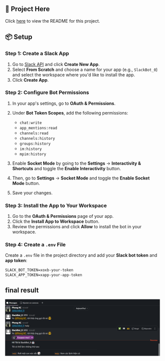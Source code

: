## 📎 Project Here
Click [here](./slackbot/README.md) to view the README for this project.

## 📦 Setup

### Step 1: Create a Slack App

1. Go to [Slack API](https://api.slack.com/apps) and click **Create New App**.
2. Select **From Scratch** and choose a name for your app (e.g., `SlackBot_0`) and select the workspace where you'd like to install the app.
3. Click **Create App**.

### Step 2: Configure Bot Permissions

1. In your app's settings, go to **OAuth & Permissions**.
2. Under **Bot Token Scopes**, add the following permissions:
   - `chat:write`
   - `app_mentions:read`
   - `channels:read`
   - `channels:history`
   - `groups:history`
   - `im:history`
   - `mpim:history`

3. Enable **Socket Mode** by going to the **Settings** → **Interactivity & Shortcuts** and toggle the **Enable Interactivity** button.
4. Then, go to **Settings** → **Socket Mode** and toggle the **Enable Socket Mode** button.
5. Save your changes.

### Step 3: Install the App to Your Workspace

1. Go to the **OAuth & Permissions** page of your app.
2. Click the **Install App to Workspace** button.
3. Review the permissions and click **Allow** to install the bot in your workspace.

### Step 4: Create a `.env` File

Create a `.env` file in the project directory and add your **Slack bot token** and **app token**:

```env
SLACK_BOT_TOKEN=xoxb-your-token
SLACK_APP_TOKEN=xapp-your-app-token
```
## final result
![Bot replying in Slack](https://github.com/nvpoint/SlackBot/blob/main/image/image.png)
